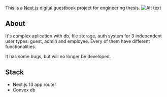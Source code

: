 This is a [Next.js](https://nextjs.org/) digital guestbook project for engineering thesis.
![Alt text](images/1.png)

## About

It's complex aplication with db, file storage, auth system for 3 independent user types: guest, admin and employee. Every of them have different functionalities.

It has some bugs, but will no longer be developed.

## Stack

- Next.js 13 app router
- Convex db
